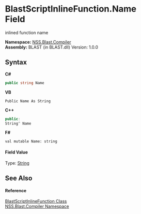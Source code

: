 # BlastScriptInlineFunction.Name Field
 

inlined function name

**Namespace:**&nbsp;<a href="26a25caa-f50b-92ad-f15c-dbb9db1493ae">NSS.Blast.Compiler</a><br />**Assembly:**&nbsp;BLAST (in BLAST.dll) Version: 1.0.0

## Syntax

**C#**<br />
``` C#
public string Name
```

**VB**<br />
``` VB
Public Name As String
```

**C++**<br />
``` C++
public:
String^ Name
```

**F#**<br />
``` F#
val mutable Name: string
```


#### Field Value
Type: <a href="https://docs.microsoft.com/dotnet/api/system.string" target="_blank" rel="noopener noreferrer">String</a>

## See Also


#### Reference
<a href="3fbdacdd-dea0-1dcb-3082-313eb48e07f8">BlastScriptInlineFunction Class</a><br /><a href="26a25caa-f50b-92ad-f15c-dbb9db1493ae">NSS.Blast.Compiler Namespace</a><br />